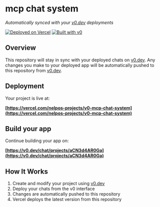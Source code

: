 # mcp chat system

*Automatically synced with your [v0.dev](https://v0.dev) deployments*

[![Deployed on Vercel](https://img.shields.io/badge/Deployed%20on-Vercel-black?style=for-the-badge&logo=vercel)](https://vercel.com/nelpos-projects/v0-mcp-chat-system)
[![Built with v0](https://img.shields.io/badge/Built%20with-v0.dev-black?style=for-the-badge)](https://v0.dev/chat/projects/aCN3d4AR0Ga)

## Overview

This repository will stay in sync with your deployed chats on [v0.dev](https://v0.dev).
Any changes you make to your deployed app will be automatically pushed to this repository from [v0.dev](https://v0.dev).

## Deployment

Your project is live at:

**[https://vercel.com/nelpos-projects/v0-mcp-chat-system](https://vercel.com/nelpos-projects/v0-mcp-chat-system)**

## Build your app

Continue building your app on:

**[https://v0.dev/chat/projects/aCN3d4AR0Ga](https://v0.dev/chat/projects/aCN3d4AR0Ga)**

## How It Works

1. Create and modify your project using [v0.dev](https://v0.dev)
2. Deploy your chats from the v0 interface
3. Changes are automatically pushed to this repository
4. Vercel deploys the latest version from this repository